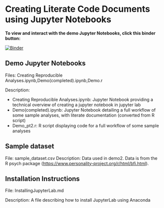 # Creating Literate Code Documents using Jupyter Notebooks

**To view and interact with the demo Jupyter Notebooks, click this binder button:**

[![Binder](https://mybinder.org/badge_logo.svg)](https://mybinder.org/v2/gh/eauer22/Training-and-Development-Comprehensive-Project/master?urlpath=lab/tree/Creating%20Reproducible%20Analyses.ipynb)

## Demo Jupyter Notebooks
Files: Creating Reproducible Analyses.ipynb,Demo(completed).ipynb,Demo.r

Description: 

* Creating Reproducible Analyses.ipynb: Jupyter Notebook providing a technical overview of creating a jupyter notebook in jupyter lab 
* Demo(completed).ipynb: Jupyter Notebook detailing a full workflow of some sample analyses, with literate documentation (converted from R script)
* Demo_pt2.r: R script displaying code for a full workflow of some sample analyses


## Sample dataset
File: sample_dataset.csv
Description: Data used in demo2. Data is from the R psych package (https://www.personality-project.org/r/html/bfi.html).

## Installation Instructions
File: InstallingJupyterLab.md

Description: A file describing how to install JupyterLab using Anaconda

